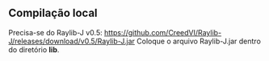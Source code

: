 ## Compilação local
Precisa-se do Raylib-J v0.5: https://github.com/CreedVI/Raylib-J/releases/download/v0.5/Raylib-J.jar
Coloque o arquivo Raylib-J.jar dentro do diretório **lib**.